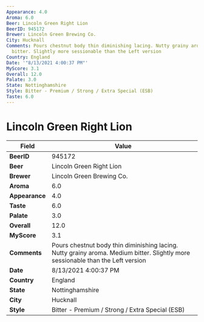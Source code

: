 ```yaml
---
Appearance: 4.0
Aroma: 6.0
Beer: Lincoln Green Right Lion
BeerID: 945172
Brewer: Lincoln Green Brewing Co.
City: Hucknall
Comments: Pours chestnut body thin diminishing lacing. Nutty grainy aroma. Medium
  bitter. Slightly more sessionable than the Left version
Country: England
Date: '"8/13/2021 4:00:37 PM"'
MyScore: 3.1
Overall: 12.0
Palate: 3.0
State: Nottinghamshire
Style: Bitter - Premium / Strong / Extra Special (ESB)
Taste: 6.0
---
```


# Lincoln Green Right Lion

| Field         | Value |
|---------------|-------|
| **BeerID** | 945172 |
| **Beer** | Lincoln Green Right Lion |
| **Brewer** | Lincoln Green Brewing Co. |
| **Aroma** | 6.0 |
| **Appearance** | 4.0 |
| **Taste** | 6.0 |
| **Palate** | 3.0 |
| **Overall** | 12.0 |
| **MyScore** | 3.1 |
| **Comments** | Pours chestnut body thin diminishing lacing. Nutty grainy aroma. Medium bitter. Slightly more sessionable than the Left version |
| **Date** | 8/13/2021 4:00:37 PM |
| **Country** | England |
| **State** | Nottinghamshire |
| **City** | Hucknall |
| **Style** | Bitter - Premium / Strong / Extra Special (ESB) |
